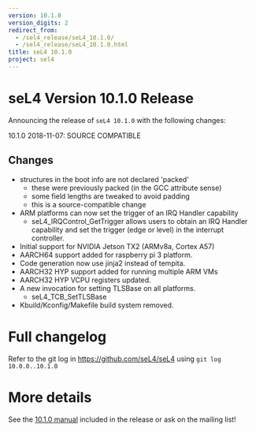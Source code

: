 ```yaml
---
version: 10.1.0
version_digits: 2
redirect_from:
  - /sel4_release/seL4_10.1.0/
  - /sel4_release/seL4_10.1.0.html
title: seL4 10.1.0
project: sel4
---
```


# seL4 Version 10.1.0 Release
 Announcing the release of `seL4 10.1.0` with the following changes:

10.1.0 2018-11-07: SOURCE COMPATIBLE

## Changes

 * structures in the boot info are not declared 'packed'
    - these were previously packed (in the GCC attribute sense)
    - some field lengths are tweaked to avoid padding
    - this is a source-compatible change
 * ARM platforms can now set the trigger of an IRQ Handler capability
     - seL4_IRQControl_GetTrigger allows users to obtain an IRQ Handler capability
       and set the trigger (edge or level) in the interrupt controller.
 * Initial support for NVIDIA Jetson TX2 (ARMv8a, Cortex A57)
 * AARCH64 support added for raspberry pi 3 platform.
 * Code generation now use jinja2 instead of tempita.
 * AARCH32 HYP support added for running multiple ARM VMs
 * AARCH32 HYP VCPU registers updated.
 * A new invocation for setting TLSBase on all platforms.
     - seL4_TCB_SetTLSBase
 * Kbuild/Kconfig/Makefile build system removed.



# Full changelog
 Refer to the git log in
<https://github.com/seL4/seL4> using `git log 10.0.0..10.1.0`

# More details
 See the
[10.1.0 manual](http://sel4.systems/Info/Docs/seL4-manual-10.1.0.pdf) included in the release or ask on the mailing list!
